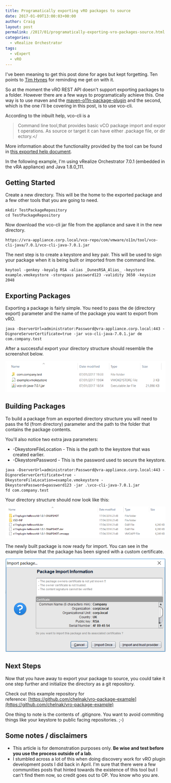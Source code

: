 ```yaml
---
title: Programatically exporting vRO packages to source
date: 2017-01-09T13:00:03+00:00
author: Craig
layout: post
permalink: /2017/01/programatically-exporting-vro-packages-source.html
categories:
  - vRealize Orchestrator
tags:
  - vExpert
  - vRO
---
```

I've been meaning to get this post done for ages but kept forgetting. Ten points to [Tim Hynes](https://twitter.com/railroadmanuk) for reminding me get on with it.

So at the moment the vRO REST API doesn't support exporting packages to a folder. However there are a few ways to programatically achieve this. One way is to use maven and the [maven-o11n-package-plugin](https://github.com/chelnak/maven-o11n-package-plugin-help) and the second, which is the one i'll be covering in this post, is to use vco-cli.

According to the inbuilt help, vco-cli is a

>Command line tool,that provides basic vCO package import and export operations. As source or target it can have either .package file, or directory.</

More information about the functionality provided by the tool can be found in [this exported help document](https://gist.github.com/chelnak/5f5806b3f61608a1d5e8c0242b82d709).

<!--more-->

In the following example, I'm using vRealize Orchestrator 7.0.1 (embedded in the vRA appliance) and Java 1.8.0_111.

## Getting Started

Create a new directory. This will be the home to the exported package and a few other tools that you are going to need.

```
mkdir TestPackageRepository
cd TestPackageRepository
```

Now download the vco-cli jar file from the appliance and save it in the new directory.

```
https://vra-appliance.corp.local/vco-repo/com/vmware/o11n/tool/vco-cli-java/7.0.1/vco-cli-java-7.0.1.jar
```

The next step is to create a keystore and key pair. This will be used to sign your package when it is being built or imported from the command line.

```
keytool -genkey -keyalg RSA -alias _DunesRSA_Alias_ -keystore example.vmokeystore -storepass password123 -validity 3650 -keysize 2048
```

## Exporting Packages

Exporting a package is fairly simple. You need to pass the de (directory export) parameter and the name of the package you want to export from vRO.

```
java -DserverUrl=administrator:Password@vra-appliance.corp.local:443 -DignoreServerCertificate=true -jar vco-cli-java-7.0.1.jar de com.company.test
```

After a successful export your directory structure should resemble the screenshot below.

![directory](/assets/images/directory.png)

## Building Packages

To build a package from an exported directory structure you will need to pass the fd (from directory) parameter and the path to the folder that contains the package contents.

You'll also notice two extra java parameters:

* -DkeystoreFileLocation - This is the path to the keystore that was created earlier.
* -DkeystorePassword - This is the password used to secure the keystore.

```
java -DserverUrl=administrator:Password@vra-appliance.corp.local:443 -DignoreServerCertificate=true -DkeystoreFileLocation=example.vmokeystore -DkeystorePassword=password123 -jar .\vco-cli-java-7.0.1.jar fd com.company.test
```

Your directory structure should now look like this:

![built](/assets/images/built.png)

The newly built package is now ready for import. You can see in the example below that the package has been signed with a custom certificate.

![import](/assets/images/import.png)

## Next Steps

Now that you have away to export your package to source, you could take it one step further and initialize the directory as a git repository.

Check out this example repository for reference: [https://github.com/chelnak/vro-package-example](https://github.com/chelnak/vro-package-example)

One thing to note is the contents of .gitignore. You want to avoid commiting things like your keystore to public facing repositories. ;-)

## Some notes / disclaimers

* This article is for demonstration purposes only. **Be wise and test before you use the process outside of a lab**.
* I stumbled across a lot of this when doing discovery work for vRO plugin development posts I did back in April. I'm sure that there were a few communities posts that hinted towards the existence of this tool but I can't find them now, so credit goes out to OP. You know who you are.
